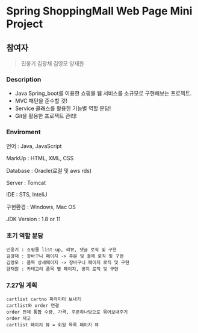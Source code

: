 # Spring ShoppingMall Web Page Mini Project
## 참여자
> 민웅기
> 김광채
> 김영모
> 양재원

### Description
- Java Spring_boot를 이용한 쇼핑몰 웹 서비스를 소규모로 구현해보는 프로젝트.
- MVC 패턴을 준수할 것!
- Service 클래스를 활용한 기능별 역할 분담!
- Git을 활용한 프로젝트 관리!

### Enviroment
언어 : Java, JavaScript

MarkUp : HTML, XML, CSS

Database : Oracle(로컬 및 aws rds)

Server : Tomcat

IDE : STS, InteliJ

구현환경 : Windows, Mac OS

JDK Version : 1.8 or 11

### 초기 역할 분담
```
민웅기 : 쇼핑몰 list-up, 리뷰, 댓글 로직 및 구현
김광채 : 장바구니 페이지 -> 주문 및 결제 로직 및 구현
김영모 : 품목 상세페이지 -> 장바구니 페이지 로직 및 구현
양재원 : 카테고리 품목 별 페이지, 공지 로직 및 구현
```

### 7.27일 계획
```
cartlist cartno 파라미터 보내기
cartlist와 order 연결
order 전체 통합 수량, 가격, 주문하나당으로 묶어보내주기
order 재고
cartlist 페이지 뷰 = 회원 목록 페이지 뷰
```
